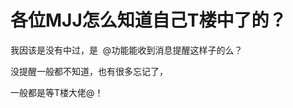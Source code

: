 # 各位MJJ怎么知道自己T楼中了的？


我因该是没有中过，是&nbsp;&nbsp;@功能能收到消息提醒这样子的么？&nbsp;&nbsp;<br />


没提醒一般都不知道，也有很多忘记了，

一般都是等T楼大佬@！<br />
<br />
<img src="static/image/smiley/default/lol.gif" smilieid="12" border="0" alt="" /><img src="static/image/smiley/default/lol.gif" smilieid="12" border="0" alt="" /><img src="static/image/smiley/default/lol.gif" smilieid="12" border="0" alt="" />
